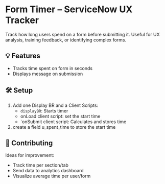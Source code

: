 #  Form Timer – ServiceNow UX Tracker

Track how long users spend on a form before submitting it. Useful for UX analysis, training feedback, or identifying complex forms.

## 💡 Features

- Tracks time spent on form in seconds
- Displays message on submission

## 🛠 Setup

1. Add one Display BR and a Client Scripts:
   - `displayBR`: Starts timer
   - onLoad client script: set the start time
   - `onSubmit client script: Calculates and stores time
2. create a field u_spent_time to store the start time

## 🤝 Contributing

Ideas for improvement:
- Track time per section/tab
- Send data to analytics dashboard
- Visualize average time per user/form
